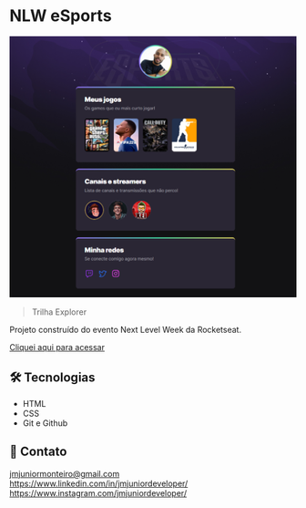 # NLW eSports

![preview](./.github/preview.png)

> Trilha Explorer

Projeto construído do evento Next Level Week da Rocketseat.

[Cliquei aqui para acessar](https://jmjunior20.github.io/nlw_esports/)

## 🛠️ Tecnologias

- HTML
- CSS
- Git e Github

## 🖤 Contato

jmjuniormonteiro@gmail.com
https://www.linkedin.com/in/jmjuniordeveloper/
https://www.instagram.com/jmjuniordeveloper/